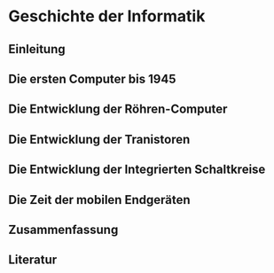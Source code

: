 # Geschichte der Informatik 

## Einleitung 

## Die ersten Computer bis 1945 

## Die Entwicklung der Röhren-Computer 

## Die Entwicklung der Tranistoren 

## Die Entwicklung der Integrierten Schaltkreise 

## Die Zeit der mobilen Endgeräten

## Zusammenfassung 

## Literatur 
